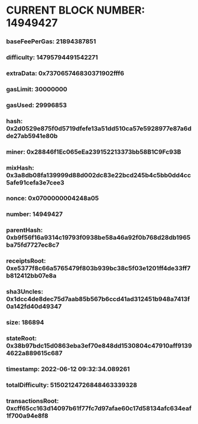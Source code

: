 # CURRENT BLOCK NUMBER: 14949427

### baseFeePerGas: 21894387851
### difficulty: 14795794491542271
### extraData: 0x737065746830371902fff6
### gasLimit: 30000000
### gasUsed: 29996853
### hash: 0x2d0529e875f0d5719dfefe13a51dd510ca57e5928977e87a6dde27ab5941e80b
### miner: 0x28846f1Ec065eEa239152213373bb58B1C9Fc93B
### mixHash: 0x3a8db08fa139999d88d002dc83e22bcd245b4c5bb0dd4cc5afe91cefa3e7cee3
### nonce: 0x0700000004248a05
### number: 14949427
### parentHash: 0xb9f56f16a9314c19793f0938be58a46a92f0b768d28db1965ba75fd7727ec8c7
### receiptsRoot: 0xe5377f8c66a5765479f803b939bc38c5f03e1201ff4de33ff7b812412bb07e8a
### sha3Uncles: 0x1dcc4de8dec75d7aab85b567b6ccd41ad312451b948a7413f0a142fd40d49347
### size: 186894
### stateRoot: 0x38b97bdc15d0863eba3ef70e848dd1530804c47910aff91394622a889615c687
### timestamp: 2022-06-12 09:32:34.089261
### totalDifficulty: 51502124726848463339328
### transactionsRoot: 0xcff65cc163d14097b61f77fc7d97afae60c17d58134afc634eaf1f700a94e8f8

